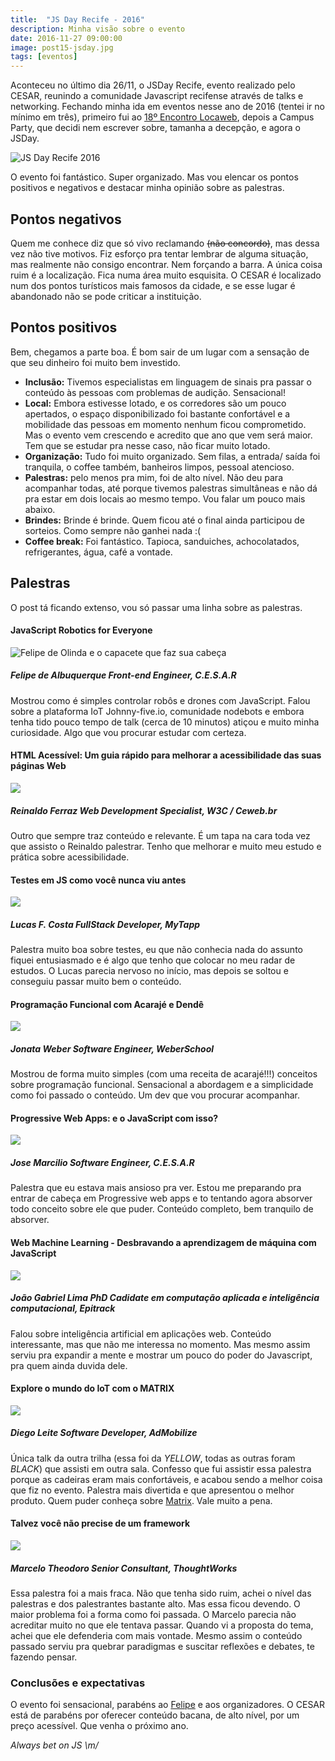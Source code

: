 ```yaml
---
title:  "JS Day Recife - 2016"
description: Minha visão sobre o evento
date: 2016-11-27 09:00:00
image: post15-jsday.jpg
tags: [eventos]
---
```


Aconteceu no último dia 26/11, o JSDay Recife, evento realizado pelo CESAR, reunindo a comunidade Javascript recifense através de talks e networking. Fechando minha ida em eventos nesse ano de 2016 (tentei ir no mínimo em três), primeiro fui ao [18º Encontro Locaweb](http://jonathanslima.github.io/2016/18-encontro-locaweb/), depois a Campus Party, que decidi nem escrever sobre, tamanha a decepção, e agora o JSDay.

![JS Day Recife 2016](../../assets/images/post15-jsday.jpg)

O evento foi fantástico. Super organizado. Mas vou elencar os pontos positivos e negativos e destacar minha opinião sobre as palestras.

## Pontos negativos

Quem me conhece diz que só vivo reclamando <del>(não concordo)</del>, mas dessa vez não tive motivos. Fiz esforço pra tentar lembrar de alguma situação, mas realmente não consigo encontrar. Nem forçando a barra. A única coisa ruim é a localização. Fica numa área muito esquisita. O CESAR é localizado num dos pontos turísticos mais famosos da cidade, e se esse lugar é abandonado não se pode criticar a instituição.

## Pontos positivos

Bem, chegamos a parte boa. É bom sair de um lugar com a sensação de que seu dinheiro foi muito bem investido.

+ **Inclusão:** Tivemos especialistas em linguagem de sinais pra passar o conteúdo às pessoas com problemas de audição. Sensacional!
+ **Local:** Embora estivesse lotado, e os corredores são um pouco apertados, o espaço disponibilizado foi bastante confortável e a mobilidade das pessoas em momento nenhum ficou comprometido. Mas o evento vem crescendo e acredito que ano que vem será maior. Tem que se estudar pra nesse caso, não ficar muito lotado.
+ **Organização:** Tudo foi muito organizado. Sem filas, a entrada/ saída foi tranquila, o coffee também, banheiros limpos, pessoal atencioso.
+ **Palestras:** pelo menos pra mim, foi de alto nível. Não deu para acompanhar todas, até porque tivemos palestras simultâneas e não dá pra estar em dois locais ao mesmo tempo. Vou falar um pouco mais abaixo. 
+ **Brindes:** Brinde é brinde. Quem ficou até o final ainda participou de sorteios. Como sempre não ganhei nada :( 
+ **Coffee break:** Foi fantástico. Tapioca, sanduiches, achocolatados, refrigerantes, água, café a vontade.

## Palestras

O post tá ficando extenso, vou só passar uma linha sobre as palestras.

#### JavaScript Robotics for Everyone
![Felipe de Olinda e o capacete que faz sua cabeça](../../assets/images/post15-felipe-de-olinda.jpg)

##### Felipe de Albuquerque Front-end Engineer, C.E.S.A.R

Mostrou como é simples controlar robôs e drones com JavaScript. Falou sobre a plataforma IoT Johnny-five.io, comunidade nodebots e embora tenha tido pouco tempo de talk (cerca de 10 minutos) atiçou e muito minha curiosidade. Algo que vou procurar estudar com certeza.

#### HTML Acessível: Um guia rápido para melhorar a acessibilidade das suas páginas Web
![](../../assets/images/post15-reinaldo-ferraz.jpg)

##### Reinaldo Ferraz Web Development Specialist, W3C / Ceweb.br

Outro que sempre traz conteúdo e relevante. É um tapa na cara toda vez que assisto o Reinaldo palestrar. Tenho que melhorar e muito meu estudo e prática sobre acessibilidade.

#### Testes em JS como você nunca viu antes
![](../../assets/images/post15-lucas-fernandes-costa.jpg)

##### Lucas F. Costa FullStack Developer, MyTapp

Palestra muito boa sobre testes, eu que não conhecia nada do assunto fiquei entusiasmado e é algo que tenho que colocar no meu radar de estudos. O Lucas parecia nervoso no início, mas depois se soltou e conseguiu passar muito bem o conteúdo.

#### Programação Funcional com Acarajé e Dendê
![](../../assets/images/post15-jonata-weber.jpg)

##### Jonata Weber Software Engineer, WeberSchool

Mostrou de forma muito simples (com uma receita de acarajé!!!) conceitos sobre programação funcional. Sensacional a abordagem e a simplicidade como foi passado o conteúdo. Um dev que vou procurar acompanhar.

#### Progressive Web Apps: e o JavaScript com isso?
![](../../assets/images/post15-jose-marcilio.jpg)

##### Jose Marcilio Software Engineer, C.E.S.A.R

Palestra que eu estava mais ansioso pra ver. Estou me preparando pra entrar de cabeça em Progressive web apps e to tentando agora absorver todo conceito sobre ele que puder. Conteúdo completo, bem tranquilo de absorver.

#### Web Machine Learning - Desbravando a aprendizagem de máquina com JavaScript
![](../../assets/images/post15-joao-gabriel-lima.jpg)

##### João Gabriel Lima PhD Cadidate em computação aplicada e inteligência computacional, Epitrack

Falou sobre inteligência artificial em aplicações web. Conteúdo interessante, mas que não me interessa no momento. Mas mesmo assim serviu pra expandir a mente e mostrar um pouco do poder do Javascript, pra quem ainda duvida dele.

#### Explore o mundo do IoT com o MATRIX
![](../../assets/images/post15-diego-leite.jpg)

##### Diego Leite Software Developer, AdMobilize

Única talk da outra trilha (essa foi da *YELLOW*, todas as outras foram *BLACK*) que assisti em outra sala. Confesso que fui assistir essa palestra porque as cadeiras eram mais confortáveis, e acabou sendo a melhor coisa que fiz no evento. Palestra mais divertida e que apresentou o melhor produto. Quem puder conheça sobre [Matrix](http://www.matrix.one/#/matrix/index). Vale muito a pena.

#### Talvez você não precise de um framework
![](../../assets/images/post15-marcelo-theodoro.jpg)

##### Marcelo Theodoro Senior Consultant, ThoughtWorks

Essa palestra foi a mais fraca. Não que tenha sido ruim, achei o nível das palestras e dos palestrantes bastante alto. Mas essa ficou devendo. O maior problema foi a forma como foi passada. O Marcelo parecia não acreditar muito no que ele tentava passar. Quando vi a proposta do tema, achei que ele defenderia com mais vontade. Mesmo assim o conteúdo passado serviu pra quebrar paradigmas e suscitar reflexões e debates, te fazendo pensar.

### Conclusões e expectativas

O evento foi sensacional, parabéns ao [Felipe](https://twitter.com/felipedeolinda) e aos organizadores. O CESAR está de parabéns por oferecer conteúdo bacana, de alto nível, por um preço acessível. Que venha o próximo ano.

*Always bet on JS \m/*

